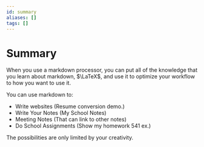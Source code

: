 ```yaml
---
id: summary
aliases: []
tags: []
---
```


# Summary

When you use a markdown processor, you can put all of the knowledge that you learn about markdown, $\LaTeX$, and use it to optimize your workflow to how you want to use it.

You can use markdown to:
- Write websites (Resume conversion demo.)
- Write Your Notes (My School Notes)
- Meeting Notes (That can link to other notes)
- Do School Assignments (Show my homework 541 ex.)

The possibilities are only limited by your creativity.
